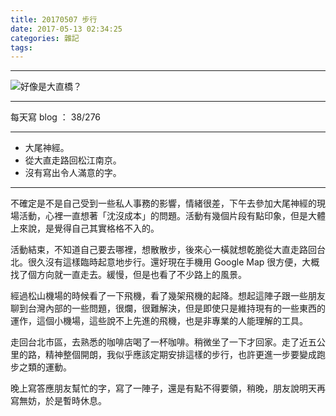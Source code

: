 ```yaml
---
title: 20170507 步行
date: 2017-05-13 02:34:25
categories: 雜記
tags:
---
```


---

![好像是大直橋？](https://c1.staticflickr.com/5/4162/33806586593_c5a143df81.jpg)

---

每天寫 blog ： 38/276

---

- 大尾神經。
- 從大直走路回松江南京。
- 沒有寫出令人滿意的字。

---

不確定是不是自己受到一些私人事務的影響，情緒很差，下午去參加大尾神經的現場活動，心裡一直想著「沈沒成本」的問題。活動有幾個片段有點印象，但是大體上來說，是覺得自己其實格格不入的。

活動結束，不知道自己要去哪裡，想散散步，後來心一橫就想乾脆從大直走路回台北。很久沒有這樣臨時起意地步行。還好現在手機用 Google Map 很方便，大概找了個方向就一直走去。緩慢，但是也看了不少路上的風景。

經過松山機場的時候看了一下飛機，看了幾架飛機的起降。想起這陣子跟一些朋友聊到台灣內部的一些問題，很爛，很難解決，但是即使只是維持現有的一些東西的運作，這個小機場，這些說不上先進的飛機，也是非專業的人能理解的工具。

走回台北市區，去熟悉的咖啡店喝了一杯咖啡。稍微坐了一下才回家。走了近五公里的路，精神整個開朗，我似乎應該定期安排這樣的步行，也許更進一步要變成跑步之類的運動。

晚上寫答應朋友幫忙的字，寫了一陣子，還是有點不得要領，稍晚，朋友說明天再寫無妨，於是暫時休息。
